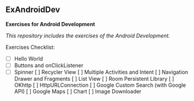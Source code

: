 ## ExAndroidDev
**Exercises for Android Development**

*This repository includes the exercises of the Android Development.*

Exercises Checklist:
-[ ] Hello World
-[ ] Buttons and onClickListener
-[ ] Spinner
[ ] Recycler View
[ ] Multiple Activities and Intent
[ ] Navigation Drawer and Fragments
[ ] List View
[ ] Room Persistent Library
[ ] OKhttp
[ ] HttpURLConnection
[ ] Google Custom Search (with Google API)
[ ] Google Maps
[ ] Chart
[ ] Image Downloader
